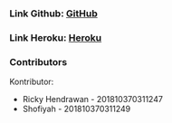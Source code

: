 ### Link Github: [GitHub](https://github.com/rickyhndrwn/cbir-norm-pneu-247-249)

### Link Heroku: [Heroku](https://cbir-norm-pneu-247-249.herokuapp.com/)

### Contributors
Kontributor:
* Ricky Hendrawan - 201810370311247
* Shofiyah - 201810370311249
